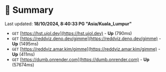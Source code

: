# 📖 Summary
Last updated: **18/10/2024, 8:40:33 PG "Asia/Kuala_Lumpur"**

- `GET` [https://hst.ujol.dev](https://hst.ujol.dev) - **Up** (790ms)
- `GET` [https://reddviz.deno.dev/gimme](https://reddviz.deno.dev/gimme) - **Up** (1495ms)
- `GET` [https://reddviz.amar.kim/gimme](https://reddviz.amar.kim/gimme) - **Up** (411ms)
- `GET` [https://dumb.onrender.com](https://dumb.onrender.com) - **Up** (57674ms)
